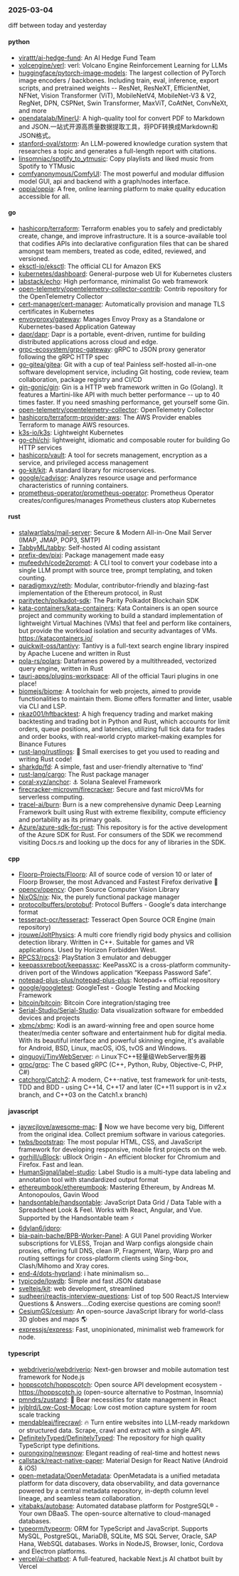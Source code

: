 ### 2025-03-04
diff between today and yesterday

#### python
* [virattt/ai-hedge-fund](https://github.com/virattt/ai-hedge-fund): An AI Hedge Fund Team
* [volcengine/verl](https://github.com/volcengine/verl): verl: Volcano Engine Reinforcement Learning for LLMs
* [huggingface/pytorch-image-models](https://github.com/huggingface/pytorch-image-models): The largest collection of PyTorch image encoders / backbones. Including train, eval, inference, export scripts, and pretrained weights -- ResNet, ResNeXT, EfficientNet, NFNet, Vision Transformer (ViT), MobileNetV4, MobileNet-V3 & V2, RegNet, DPN, CSPNet, Swin Transformer, MaxViT, CoAtNet, ConvNeXt, and more
* [opendatalab/MinerU](https://github.com/opendatalab/MinerU): A high-quality tool for convert PDF to Markdown and JSON.一站式开源高质量数据提取工具，将PDF转换成Markdown和JSON格式。
* [stanford-oval/storm](https://github.com/stanford-oval/storm): An LLM-powered knowledge curation system that researches a topic and generates a full-length report with citations.
* [linsomniac/spotify_to_ytmusic](https://github.com/linsomniac/spotify_to_ytmusic): Copy playlists and liked music from Spotify to YTMusic
* [comfyanonymous/ComfyUI](https://github.com/comfyanonymous/ComfyUI): The most powerful and modular diffusion model GUI, api and backend with a graph/nodes interface.
* [oppia/oppia](https://github.com/oppia/oppia): A free, online learning platform to make quality education accessible for all.

#### go
* [hashicorp/terraform](https://github.com/hashicorp/terraform): Terraform enables you to safely and predictably create, change, and improve infrastructure. It is a source-available tool that codifies APIs into declarative configuration files that can be shared amongst team members, treated as code, edited, reviewed, and versioned.
* [eksctl-io/eksctl](https://github.com/eksctl-io/eksctl): The official CLI for Amazon EKS
* [kubernetes/dashboard](https://github.com/kubernetes/dashboard): General-purpose web UI for Kubernetes clusters
* [labstack/echo](https://github.com/labstack/echo): High performance, minimalist Go web framework
* [open-telemetry/opentelemetry-collector-contrib](https://github.com/open-telemetry/opentelemetry-collector-contrib): Contrib repository for the OpenTelemetry Collector
* [cert-manager/cert-manager](https://github.com/cert-manager/cert-manager): Automatically provision and manage TLS certificates in Kubernetes
* [envoyproxy/gateway](https://github.com/envoyproxy/gateway): Manages Envoy Proxy as a Standalone or Kubernetes-based Application Gateway
* [dapr/dapr](https://github.com/dapr/dapr): Dapr is a portable, event-driven, runtime for building distributed applications across cloud and edge.
* [grpc-ecosystem/grpc-gateway](https://github.com/grpc-ecosystem/grpc-gateway): gRPC to JSON proxy generator following the gRPC HTTP spec
* [go-gitea/gitea](https://github.com/go-gitea/gitea): Git with a cup of tea! Painless self-hosted all-in-one software development service, including Git hosting, code review, team collaboration, package registry and CI/CD
* [gin-gonic/gin](https://github.com/gin-gonic/gin): Gin is a HTTP web framework written in Go (Golang). It features a Martini-like API with much better performance -- up to 40 times faster. If you need smashing performance, get yourself some Gin.
* [open-telemetry/opentelemetry-collector](https://github.com/open-telemetry/opentelemetry-collector): OpenTelemetry Collector
* [hashicorp/terraform-provider-aws](https://github.com/hashicorp/terraform-provider-aws): The AWS Provider enables Terraform to manage AWS resources.
* [k3s-io/k3s](https://github.com/k3s-io/k3s): Lightweight Kubernetes
* [go-chi/chi](https://github.com/go-chi/chi): lightweight, idiomatic and composable router for building Go HTTP services
* [hashicorp/vault](https://github.com/hashicorp/vault): A tool for secrets management, encryption as a service, and privileged access management
* [go-kit/kit](https://github.com/go-kit/kit): A standard library for microservices.
* [google/cadvisor](https://github.com/google/cadvisor): Analyzes resource usage and performance characteristics of running containers.
* [prometheus-operator/prometheus-operator](https://github.com/prometheus-operator/prometheus-operator): Prometheus Operator creates/configures/manages Prometheus clusters atop Kubernetes

#### rust
* [stalwartlabs/mail-server](https://github.com/stalwartlabs/mail-server): Secure & Modern All-in-One Mail Server (IMAP, JMAP, POP3, SMTP)
* [TabbyML/tabby](https://github.com/TabbyML/tabby): Self-hosted AI coding assistant
* [prefix-dev/pixi](https://github.com/prefix-dev/pixi): Package management made easy
* [mufeedvh/code2prompt](https://github.com/mufeedvh/code2prompt): A CLI tool to convert your codebase into a single LLM prompt with source tree, prompt templating, and token counting.
* [paradigmxyz/reth](https://github.com/paradigmxyz/reth): Modular, contributor-friendly and blazing-fast implementation of the Ethereum protocol, in Rust
* [paritytech/polkadot-sdk](https://github.com/paritytech/polkadot-sdk): The Parity Polkadot Blockchain SDK
* [kata-containers/kata-containers](https://github.com/kata-containers/kata-containers): Kata Containers is an open source project and community working to build a standard implementation of lightweight Virtual Machines (VMs) that feel and perform like containers, but provide the workload isolation and security advantages of VMs. https://katacontainers.io/
* [quickwit-oss/tantivy](https://github.com/quickwit-oss/tantivy): Tantivy is a full-text search engine library inspired by Apache Lucene and written in Rust
* [pola-rs/polars](https://github.com/pola-rs/polars): Dataframes powered by a multithreaded, vectorized query engine, written in Rust
* [tauri-apps/plugins-workspace](https://github.com/tauri-apps/plugins-workspace): All of the official Tauri plugins in one place!
* [biomejs/biome](https://github.com/biomejs/biome): A toolchain for web projects, aimed to provide functionalities to maintain them. Biome offers formatter and linter, usable via CLI and LSP.
* [nkaz001/hftbacktest](https://github.com/nkaz001/hftbacktest): A high frequency trading and market making backtesting and trading bot in Python and Rust, which accounts for limit orders, queue positions, and latencies, utilizing full tick data for trades and order books, with real-world crypto market-making examples for Binance Futures
* [rust-lang/rustlings](https://github.com/rust-lang/rustlings): 🦀 Small exercises to get you used to reading and writing Rust code!
* [sharkdp/fd](https://github.com/sharkdp/fd): A simple, fast and user-friendly alternative to 'find'
* [rust-lang/cargo](https://github.com/rust-lang/cargo): The Rust package manager
* [coral-xyz/anchor](https://github.com/coral-xyz/anchor): ⚓ Solana Sealevel Framework
* [firecracker-microvm/firecracker](https://github.com/firecracker-microvm/firecracker): Secure and fast microVMs for serverless computing.
* [tracel-ai/burn](https://github.com/tracel-ai/burn): Burn is a new comprehensive dynamic Deep Learning Framework built using Rust with extreme flexibility, compute efficiency and portability as its primary goals.
* [Azure/azure-sdk-for-rust](https://github.com/Azure/azure-sdk-for-rust): This repository is for the active development of the Azure SDK for Rust. For consumers of the SDK we recommend visiting Docs.rs and looking up the docs for any of libraries in the SDK.

#### cpp
* [Floorp-Projects/Floorp](https://github.com/Floorp-Projects/Floorp): All of source code of version 10 or later of Floorp Browser, the most Advanced and Fastest Firefox derivative 🦊
* [opencv/opencv](https://github.com/opencv/opencv): Open Source Computer Vision Library
* [NixOS/nix](https://github.com/NixOS/nix): Nix, the purely functional package manager
* [protocolbuffers/protobuf](https://github.com/protocolbuffers/protobuf): Protocol Buffers - Google's data interchange format
* [tesseract-ocr/tesseract](https://github.com/tesseract-ocr/tesseract): Tesseract Open Source OCR Engine (main repository)
* [jrouwe/JoltPhysics](https://github.com/jrouwe/JoltPhysics): A multi core friendly rigid body physics and collision detection library. Written in C++. Suitable for games and VR applications. Used by Horizon Forbidden West.
* [RPCS3/rpcs3](https://github.com/RPCS3/rpcs3): PlayStation 3 emulator and debugger
* [keepassxreboot/keepassxc](https://github.com/keepassxreboot/keepassxc): KeePassXC is a cross-platform community-driven port of the Windows application “Keepass Password Safe”.
* [notepad-plus-plus/notepad-plus-plus](https://github.com/notepad-plus-plus/notepad-plus-plus): Notepad++ official repository
* [google/googletest](https://github.com/google/googletest): GoogleTest - Google Testing and Mocking Framework
* [bitcoin/bitcoin](https://github.com/bitcoin/bitcoin): Bitcoin Core integration/staging tree
* [Serial-Studio/Serial-Studio](https://github.com/Serial-Studio/Serial-Studio): Data visualization software for embedded devices and projects
* [xbmc/xbmc](https://github.com/xbmc/xbmc): Kodi is an award-winning free and open source home theater/media center software and entertainment hub for digital media. With its beautiful interface and powerful skinning engine, it's available for Android, BSD, Linux, macOS, iOS, tvOS and Windows.
* [qinguoyi/TinyWebServer](https://github.com/qinguoyi/TinyWebServer): 🔥 Linux下C++轻量级WebServer服务器
* [grpc/grpc](https://github.com/grpc/grpc): The C based gRPC (C++, Python, Ruby, Objective-C, PHP, C#)
* [catchorg/Catch2](https://github.com/catchorg/Catch2): A modern, C++-native, test framework for unit-tests, TDD and BDD - using C++14, C++17 and later (C++11 support is in v2.x branch, and C++03 on the Catch1.x branch)

#### javascript
* [jaywcjlove/awesome-mac](https://github.com/jaywcjlove/awesome-mac):  Now we have become very big, Different from the original idea. Collect premium software in various categories.
* [twbs/bootstrap](https://github.com/twbs/bootstrap): The most popular HTML, CSS, and JavaScript framework for developing responsive, mobile first projects on the web.
* [gorhill/uBlock](https://github.com/gorhill/uBlock): uBlock Origin - An efficient blocker for Chromium and Firefox. Fast and lean.
* [HumanSignal/label-studio](https://github.com/HumanSignal/label-studio): Label Studio is a multi-type data labeling and annotation tool with standardized output format
* [ethereumbook/ethereumbook](https://github.com/ethereumbook/ethereumbook): Mastering Ethereum, by Andreas M. Antonopoulos, Gavin Wood
* [handsontable/handsontable](https://github.com/handsontable/handsontable): JavaScript Data Grid / Data Table with a Spreadsheet Look & Feel. Works with React, Angular, and Vue. Supported by the Handsontable team ⚡
* [6dylan6/jdpro](https://github.com/6dylan6/jdpro): 
* [bia-pain-bache/BPB-Worker-Panel](https://github.com/bia-pain-bache/BPB-Worker-Panel): A GUI Panel providing Worker subscriptions for VLESS, Trojan and Warp configs alongside chain proxies, offering full DNS, clean IP, Fragment, Warp, Warp pro and routing settings for cross-platform clients using Sing-box, Clash/Mihomo and Xray cores.
* [end-4/dots-hyprland](https://github.com/end-4/dots-hyprland): i hate minimalism so...
* [typicode/lowdb](https://github.com/typicode/lowdb): Simple and fast JSON database
* [sveltejs/kit](https://github.com/sveltejs/kit): web development, streamlined
* [sudheerj/reactjs-interview-questions](https://github.com/sudheerj/reactjs-interview-questions): List of top 500 ReactJS Interview Questions & Answers....Coding exercise questions are coming soon!!
* [CesiumGS/cesium](https://github.com/CesiumGS/cesium): An open-source JavaScript library for world-class 3D globes and maps 🌎
* [expressjs/express](https://github.com/expressjs/express): Fast, unopinionated, minimalist web framework for node.

#### typescript
* [webdriverio/webdriverio](https://github.com/webdriverio/webdriverio): Next-gen browser and mobile automation test framework for Node.js
* [hoppscotch/hoppscotch](https://github.com/hoppscotch/hoppscotch): Open source API development ecosystem - https://hoppscotch.io (open-source alternative to Postman, Insomnia)
* [pmndrs/zustand](https://github.com/pmndrs/zustand): 🐻 Bear necessities for state management in React
* [jyjblrd/Low-Cost-Mocap](https://github.com/jyjblrd/Low-Cost-Mocap): Low cost motion capture system for room scale tracking
* [mendableai/firecrawl](https://github.com/mendableai/firecrawl): 🔥 Turn entire websites into LLM-ready markdown or structured data. Scrape, crawl and extract with a single API.
* [DefinitelyTyped/DefinitelyTyped](https://github.com/DefinitelyTyped/DefinitelyTyped): The repository for high quality TypeScript type definitions.
* [ourongxing/newsnow](https://github.com/ourongxing/newsnow): Elegant reading of real-time and hottest news
* [callstack/react-native-paper](https://github.com/callstack/react-native-paper): Material Design for React Native (Android & iOS)
* [open-metadata/OpenMetadata](https://github.com/open-metadata/OpenMetadata): OpenMetadata is a unified metadata platform for data discovery, data observability, and data governance powered by a central metadata repository, in-depth column level lineage, and seamless team collaboration.
* [vitabaks/autobase](https://github.com/vitabaks/autobase): Automated database platform for PostgreSQL® - Your own DBaaS. The open-source alternative to cloud-managed databases.
* [typeorm/typeorm](https://github.com/typeorm/typeorm): ORM for TypeScript and JavaScript. Supports MySQL, PostgreSQL, MariaDB, SQLite, MS SQL Server, Oracle, SAP Hana, WebSQL databases. Works in NodeJS, Browser, Ionic, Cordova and Electron platforms.
* [vercel/ai-chatbot](https://github.com/vercel/ai-chatbot): A full-featured, hackable Next.js AI chatbot built by Vercel
